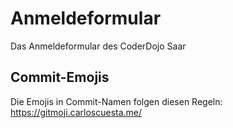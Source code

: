 # Anmeldeformular
Das Anmeldeformular des CoderDojo Saar

## Commit-Emojis
Die Emojis in Commit-Namen folgen diesen Regeln: https://gitmoji.carloscuesta.me/
